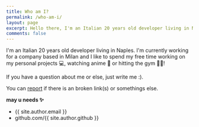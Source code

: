 ```yaml
---
title: Who am I?
permalink: /who-am-i/
layout: page
excerpt: Hello there, I'm an Italian 20 years old developer living in Naples. I'm currently working for a company based in Milan and I like to spend my free time working on my personal projects, watching anime or hitting the gym!.
comments: false
---
```


I'm an Italian 20 years old developer living in Naples. I'm currently working for a company based in Milan and I like to spend my free time working on my personal projects 💻, watching anime 🍡 or hitting the gym 🏋🏻!

If you have a question about me or else, just write me :).

You can [report](https://github.com/agostinofiscale/agostinofiscale.github.io/issues/new) if there is an broken link(s) or somethings else.

**may u needs ✨**

- {{ site.author.email }}
- github.com/{{ site.author.github }}
